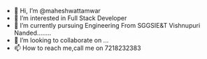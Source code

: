 - 👋 Hi, I’m @maheshwattamwar
- 👀 I’m interested in Full Stack Developer
- 🌱 I’m currently pursuing Engineering From SGGSIE&T Vishnupuri Nanded........
- 💞️ I’m looking to collaborate on ...
- 📫 How to reach me,call me on 7218232383

<!---
mahiwattamwar/mahiwattamwar is a ✨ special ✨ repository because its `README.md` (this file) appears on your GitHub profile.
You can click the Preview link to take a look at your changes.
--->
